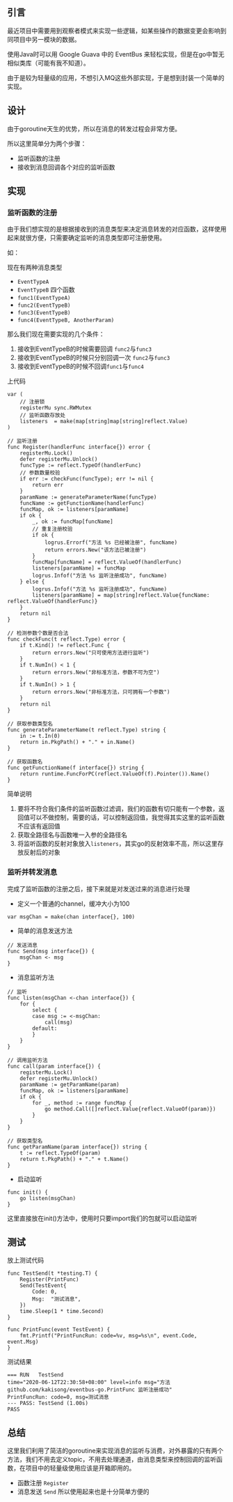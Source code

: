 ## 引言

最近项目中需要用到观察者模式来实现一些逻辑，如某些操作的数据变更会影响到同项目中另一模块的数据。

使用Java时可以用 Google Guava 中的 EventBus 来轻松实现，但是在go中暂无相似类库（可能有我不知道）。

由于是较为轻量级的应用，不想引入MQ这些外部实现，于是想到封装一个简单的实现。

## 设计

由于goroutine天生的优势，所以在消息的转发过程会非常方便。

所以这里简单分为两个步骤：

- 监听函数的注册
- 接收到消息回调各个对应的监听函数

## 实现

### 监听函数的注册

由于我们想实现的是根据接收到的消息类型来决定消息转发的对应函数，这样使用起来就很方便，只需要确定监听的消息类型即可注册使用。

如：

现在有两种消息类型

- `EventTypeA`
- `EventTypeB`
四个函数
- `func1(EventTypeA)`
- `func2(EventTypeB)`
- `func3(EventTypeB)`
- `func4(EventTypeB, AnotherParam)`

那么我们现在需要实现的几个条件：

1. 接收到EventTypeB的时候需要回调 `func2`与`func3`
2. 接收到EventTypeB的时候只分别回调一次 `func2`与`func3`
3. 接收到EventTypeB的时候不回调`func1`与`func4`

上代码

```
var (
    // 注册锁
	registerMu sync.RWMutex
    // 监听函数存放处
	listeners  = make(map[string]map[string]reflect.Value)
)

// 监听注册
func Register(handlerFunc interface{}) error {
	registerMu.Lock()
	defer registerMu.Unlock()
	funcType := reflect.TypeOf(handlerFunc)
	// 参数数量校验
	if err := checkFunc(funcType); err != nil {
		return err
	}
	paramName := generateParameterName(funcType)
	funcName := getFunctionName(handlerFunc)
	funcMap, ok := listeners[paramName]
	if ok {
		_, ok := funcMap[funcName]
		// 重复注册校验
		if ok {
			logrus.Errorf("方法 %s 已经被注册", funcName)
			return errors.New("该方法已被注册")
		}
		funcMap[funcName] = reflect.ValueOf(handlerFunc)
		listeners[paramName] = funcMap
		logrus.Infof("方法 %s 监听注册成功", funcName)
	} else {
		logrus.Infof("方法 %s 监听注册成功", funcName)
		listeners[paramName] = map[string]reflect.Value{funcName: reflect.ValueOf(handlerFunc)}
	}
	return nil
}

// 检测参数个数是否合法
func checkFunc(t reflect.Type) error {
	if t.Kind() != reflect.Func {
		return errors.New("只可使用方法进行监听")
	}
	if t.NumIn() < 1 {
		return errors.New("非标准方法，参数不可为空")
	}
	if t.NumIn() > 1 {
		return errors.New("非标准方法，只可拥有一个参数")
	}
	return nil
}

// 获取参数类型名
func generateParameterName(t reflect.Type) string {
	in := t.In(0)
	return in.PkgPath() + "." + in.Name()
}

// 获取函数名
func getFunctionName(f interface{}) string {
	return runtime.FuncForPC(reflect.ValueOf(f).Pointer()).Name()
}
```

简单说明

1. 要将不符合我们条件的监听函数过滤调，我们的函数有切只能有一个参数，返回值可以不做控制，需要的话，可以控制返回值，我觉得其实这里的监听函数不应该有返回值
2. 获取全路径名与函数唯一入参的全路径名
3. 将监听函数的反射对象放入`listeners`，其实go的反射效率不高，所以这里存放反射后的对象

### 监听并转发消息

完成了监听函数的注册之后，接下来就是对发送过来的消息进行处理

- 定义一个普通的channel，缓冲大小为100

```
var msgChan = make(chan interface{}, 100)
```

- 简单的消息发送方法

```
// 发送消息
func Send(msg interface{}) {
	msgChan <- msg
}
```

- 消息监听方法

```
// 监听
func listen(msgChan <-chan interface{}) {
	for {
		select {
		case msg := <-msgChan:
			call(msg)
		default:
		}
	}
}

// 调用监听方法
func call(param interface{}) {
	registerMu.Lock()
	defer registerMu.Unlock()
	paramName := getParamName(param)
	funcMap, ok := listeners[paramName]
	if ok {
		for _, method := range funcMap {
			go method.Call([]reflect.Value{reflect.ValueOf(param)})
		}
	}
}

// 获取类型名
func getParamName(param interface{}) string {
	t := reflect.TypeOf(param)
	return t.PkgPath() + "." + t.Name()
}
```

- 启动监听

```
func init() {
	go listen(msgChan)
}
```

这里直接放在init()方法中，使用时只要import我们的包就可以启动监听

## 测试

放上测试代码

```
func TestSend(t *testing.T) {
	Register(PrintFunc)
	Send(TestEvent{
		Code: 0,
		Msg:  "测试消息",
	})
	time.Sleep(1 * time.Second)
}

func PrintFunc(event TestEvent) {
	fmt.Printf("PrintFuncRun: code=%v, msg=%s\n", event.Code, event.Msg)
}
```

测试结果

```
=== RUN   TestSend
time="2020-06-12T22:30:58+08:00" level=info msg="方法 github.com/kakisong/eventbus-go.PrintFunc 监听注册成功"
PrintFuncRun: code=0, msg=测试消息
--- PASS: TestSend (1.00s)
PASS
```

## 总结

这里我们利用了简洁的goroutine来实现消息的监听与消费，对外暴露的只有两个方法，我们不用去定义topic，不用去处理通道，由消息类型来控制回调的监听函数，在项目中的轻量级使用应该是开箱即用的。

- 函数注册 `Register`
- 消息发送 `Send`
所以使用起来也是十分简单方便的
